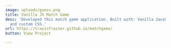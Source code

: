 ```yaml
---
image: uploads/guess.png
title: Vanilla JS Match Game
desc: 'Developed this match game application. Built with: Vanilla JavaScript, Bootstrap,
  and custom CSS.'
url: https://travisfrazier.github.io/matchgame/
button: View Project

---
```

